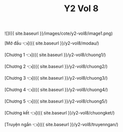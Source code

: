 ﻿---
layout: post
title: Y2 Vol 8
---

![]({{ site.baseurl }}/images/cote/y2-vol8/image1.png)

[Mở đầu 👈]({{ site.baseurl }}/y2-vol8/modau/)

[Chương 1 👈]({{ site.baseurl }}/y2-vol8/chuong1/)

[Chương 2 👈]({{ site.baseurl }}/y2-vol8/chuong2/)

[Chương 3 👈]({{ site.baseurl }}/y2-vol8/chuong3/)

[Chương 4 👈]({{ site.baseurl }}/y2-vol8/chuong4/)

[Chương 5 👈]({{ site.baseurl }}/y2-vol8/chuong5/)

[Chương kết 👈]({{ site.baseurl }}/y2-vol8/chuongket/)

[Truyện ngắn 👈]({{ site.baseurl }}/y2-vol8/truyenngan/)
